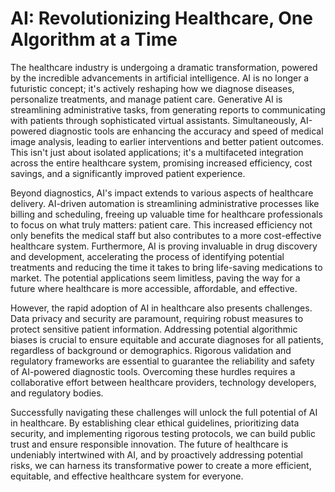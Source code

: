 # AI: Revolutionizing Healthcare, One Algorithm at a Time

The healthcare industry is undergoing a dramatic transformation, powered by the incredible advancements in artificial intelligence.  AI is no longer a futuristic concept; it's actively reshaping how we diagnose diseases, personalize treatments, and manage patient care.  Generative AI is streamlining administrative tasks, from generating reports to communicating with patients through sophisticated virtual assistants.  Simultaneously, AI-powered diagnostic tools are enhancing the accuracy and speed of medical image analysis, leading to earlier interventions and better patient outcomes.  This isn't just about isolated applications; it's a multifaceted integration across the entire healthcare system, promising increased efficiency, cost savings, and a significantly improved patient experience.


Beyond diagnostics, AI's impact extends to various aspects of healthcare delivery.  AI-driven automation is streamlining administrative processes like billing and scheduling, freeing up valuable time for healthcare professionals to focus on what truly matters: patient care.  This increased efficiency not only benefits the medical staff but also contributes to a more cost-effective healthcare system.  Furthermore, AI is proving invaluable in drug discovery and development, accelerating the process of identifying potential treatments and reducing the time it takes to bring life-saving medications to market.  The potential applications seem limitless, paving the way for a future where healthcare is more accessible, affordable, and effective.


However, the rapid adoption of AI in healthcare also presents challenges.  Data privacy and security are paramount, requiring robust measures to protect sensitive patient information.  Addressing potential algorithmic biases is crucial to ensure equitable and accurate diagnoses for all patients, regardless of background or demographics.  Rigorous validation and regulatory frameworks are essential to guarantee the reliability and safety of AI-powered diagnostic tools.  Overcoming these hurdles requires a collaborative effort between healthcare providers, technology developers, and regulatory bodies.


Successfully navigating these challenges will unlock the full potential of AI in healthcare.  By establishing clear ethical guidelines, prioritizing data security, and implementing rigorous testing protocols, we can build public trust and ensure responsible innovation.  The future of healthcare is undeniably intertwined with AI, and by proactively addressing potential risks, we can harness its transformative power to create a more efficient, equitable, and effective healthcare system for everyone.